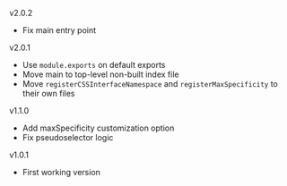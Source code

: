 v2.0.2
- Fix main entry point

v2.0.1
- Use `module.exports` on default exports
- Move main to top-level non-built index file
- Move `registerCSSInterfaceNamespace` and `registerMaxSpecificity` to their own files

v1.1.0
- Add maxSpecificity customization option
- Fix pseudoselector logic

v1.0.1
- First working version
